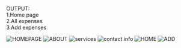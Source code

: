 OUTPUT:<br/>
1.Home page<br/>
2.All expenses<br/>
3.Add expenses<br/>


![HOMEPAGE](https://user-images.githubusercontent.com/101400227/202504703-5ac1e329-2689-49c2-853e-afacf5e261e0.png)
![ABOUT](https://user-images.githubusercontent.com/101400227/202504726-5a9a8d92-379d-484e-82c9-b0aa286d3a6a.png)
![services](https://user-images.githubusercontent.com/101400227/202505007-0532a1b3-b032-47a2-9910-15f385367d87.png)
![contact info](https://user-images.githubusercontent.com/101400227/202505077-f8f047cb-49e0-427a-a0ba-49b1bf347e0f.png)
![HOME](https://user-images.githubusercontent.com/101400227/202505167-18fd20cf-9c14-4178-8462-9cd0e0f4aa87.png)
![ADD](https://user-images.githubusercontent.com/101400227/202505288-5d9e28e9-fdb7-4b5d-a62a-5eeee8e0a075.png)
